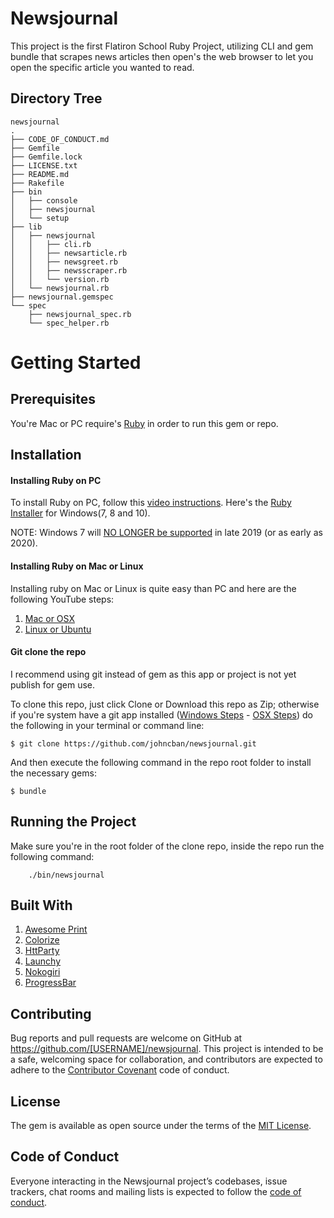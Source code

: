 # Newsjournal

This project is the first Flatiron School Ruby Project, utilizing CLI and gem bundle that scrapes news articles then open's the web browser to let you open the specific article you wanted to read.

## Directory Tree
```
newsjournal
.
├── CODE_OF_CONDUCT.md
├── Gemfile
├── Gemfile.lock
├── LICENSE.txt
├── README.md
├── Rakefile
├── bin
│   ├── console
│   ├── newsjournal
│   └── setup
├── lib
│   ├── newsjournal
│   │   ├── cli.rb
│   │   ├── newsarticle.rb
│   │   ├── newsgreet.rb
│   │   ├── newsscraper.rb
│   │   └── version.rb
│   └── newsjournal.rb
├── newsjournal.gemspec
└── spec
    ├── newsjournal_spec.rb
    └── spec_helper.rb
```

# Getting Started

## Prerequisites

You're Mac or PC require's [Ruby](https://www.ruby-lang.org/en/) in order to run this gem or repo.


## Installation

#### Installing Ruby on PC
To install Ruby on PC, follow this [video instructions](https://www.youtube.com/watch?v=OzijLscV3BQ).
Here's the [Ruby Installer](https://rubyinstaller.org/) for Windows(7, 8 and 10).

NOTE: Windows 7 will [NO LONGER be supported](https://www.youtube.com/watch?v=YqhReSMb4wo) in late 2019 (or as early as 2020).

#### Installing Ruby on Mac or Linux
Installing ruby on Mac or Linux is quite easy than PC and here are the following YouTube steps:

1. [Mac or OSX](https://www.youtube.com/watch?v=IXyPLDJDxcM)
2. [Linux or Ubuntu](https://www.youtube.com/watch?v=Fm5wz74JKmo)

#### Git clone the repo
I recommend using git instead of gem as this app or project is not yet publish for gem use.

To clone this repo, just click Clone or Download this repo as Zip; otherwise if you're system have a git app installed ([Windows Steps](https://help.github.com/en/desktop/getting-started-with-github-desktop/installing-github-desktop) - [OSX Steps](https://help.github.com/en/desktop/getting-started-with-github-desktop/installing-github-desktop)) do the following in your terminal or command line:

```$ git clone https://github.com/johncban/newsjournal.git```

And then execute the following command in the repo root folder to install the necessary gems:

    $ bundle


## Running the Project

Make sure you're in the root folder of the clone repo, inside the repo run the following command:
```
    ./bin/newsjournal
```


## Built With
1. [Awesome Print](https://rubygems.org/gems/awesome_print/versions/1.8.0)
2. [Colorize](https://rubygems.org/gems/colorize)
3. [HttParty](https://rubygems.org/gems/httparty)
4. [Launchy](https://rubygems.org/gems/launchy)
5. [Nokogiri](https://rubygems.org/gems/nokogiri)
6. [ProgressBar](https://github.com/paul/progress_bar)


## Contributing

Bug reports and pull requests are welcome on GitHub at https://github.com/[USERNAME]/newsjournal. This project is intended to be a safe, welcoming space for collaboration, and contributors are expected to adhere to the [Contributor Covenant](http://contributor-covenant.org) code of conduct.

## License

The gem is available as open source under the terms of the [MIT License](https://opensource.org/licenses/MIT).

## Code of Conduct

Everyone interacting in the Newsjournal project’s codebases, issue trackers, chat rooms and mailing lists is expected to follow the [code of conduct](https://github.com/[USERNAME]/newsjournal/blob/master/CODE_OF_CONDUCT.md).
